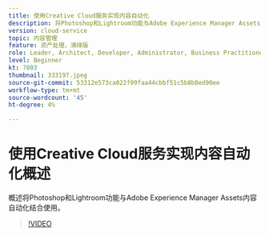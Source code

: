```yaml
---
title: 使用Creative Cloud服务实现内容自动化
description: 将Photoshop和Lightroom功能与Adobe Experience Manager Assets内容自动化结合使用。
version: cloud-service
topic: 内容管理
feature: 资产处理，演绎版
role: Leader, Architect, Developer, Administrator, Business Practitioner
level: Beginner
kt: 7803
thumbnail: 333197.jpeg
source-git-commit: 53312e573ca022f09faa44cbbf51c5b8b0ed90ee
workflow-type: tm+mt
source-wordcount: '45'
ht-degree: 4%

---
```



# 使用Creative Cloud服务实现内容自动化概述

概述将Photoshop和Lightroom功能与Adobe Experience Manager Assets内容自动化结合使用。

>[!VIDEO](https://video.tv.adobe.com/v/333197?quality=12&learn=on)
